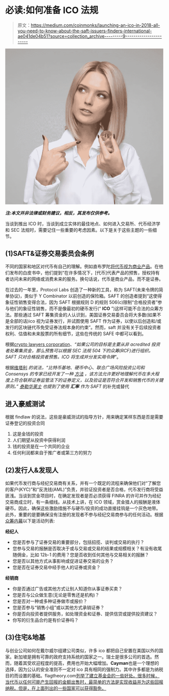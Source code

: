 # 必读:如何准备 ICO 法规

> 原文：<https://medium.com/coinmonks/launching-an-ico-in-2018-all-you-need-to-know-about-the-saft-issuers-finders-international-ae041de04b51?source=collection_archive---------9----------------------->

![](img/f9f22b5ac90b23b5a1fffc6c5d50dd22.png)

***注:本文并非法律或财务建议，相反，其发布仅供参考。***

当谈到推出 ICO 时，当谈到成立实体的最佳地点、如何进入交易所、代币经济学和 SEC 法规时，需要记住一些重要的考虑因素。以下是关于这些主题的一些细节。

## **(1)SAFT&证券交易委员会条例**

不同的国家和地区对代币有自己的理解。例如直布罗陀[将代币视为商业产品](/@w12_io/gibraltar-plans-to-regulate-ico-tokens-as-commercial-products-4961066fd66e)。在他们发布的白皮书中，他们提到“在许多情况下，[代币]代表产品的预售，授权持有者访问未来的网络或消费未来的服务。换句话说，代币是商业产品，而不是证券。

在过去的一年里，Protocol Labs 创造了一种新的工具，称为 SAFT(未来令牌的简单协议)，类似于 Y Combinator 以前创造的保险箱。SAFT 的创造者提到“这使得象征性销售变得合法，因为 SAFT 根据规则 D 的规则 506(c)限制“合格投资者”参与他们的象征性销售，而不是像最初的硬币发行(“ **ICO** ”)这样可能不合法的众筹方法。那些通过 SAFT 筹集资金的人认识到，美国证券交易委员会将大多数(如果不是全部的话)ico 视为证券发行，并试图使用 SAFT 作为证券，以使以后创造和/或发行的区块链代币免受证券法规本身的约束”。然而，saft 并没有关于后续投资者权利、估值和未来股票的所有细节，这些在传统的 SAFE 中都可以看到。

根据[crypto lawyers corporation](/@cryptolawyersco/what-is-saft-simple-agreement-for-future-tokens-7f6cd76242ad)、*“如果公司的目标是主要从非 acredited 投资者处筹集资金，那么预售可以根据 SEC 法规 504 下的众筹(RCF)进行组织。SAFT 只对合格投资者预售。ICO 将生成并分发实用令牌"*。

根据[维塔利](/digital-finance/howey-test-when-a-token-can-be-treated-as-a-security-97bd1ea6ca86) *的说法，“比特币基地、硬币中心、联合广场风险投资公司和 Consensys 的专家已经开发了一种* [*方法*](https://www.coinbase.com/legal/securities-law-framework.pdf) *，该方法允许更好地理解代币在多大程度上符合联邦证券监管法下的证券定义，以及验证是否符合开发和销售代币的关键原则。”* [*泰勒华莱士*](/@taywall) *也提到了使用* ***汇率*** *作为 SAFT* 的补充或替代

## **进入豪威测试**

根据 findlaw 的说法，这些是豪威测试的指导方针，用来确定某样东西是否是需要证券登记的投资合同

1.  这是金钱的投资
2.  人们期望从投资中获得利润
3.  钱的投资是在一个共同的企业
4.  任何利润都来自于推广者或第三方的努力

## **(2)发行人&发现人**

如果代币发行商与经纪交易商有关系，并有一个既定的流程来确保他们对“了解您的客户(KYC)”和“反洗钱(AML)”负责，并验证投资者是否合格，代币发行商将受益匪浅。当谈到赏金项目时，在确定发现者是否必须获得 FINRA 的许可并作为经纪交易商成立时，有一条细线。从技术上讲，在 ICO 领域，赏金猎人的报酬是液体硬币。因此，确保这些激励措施不与硬币/投资的成功直接挂钩是一个灰色地带。此外，重要的是要确保没有注册的发现者不参与经纪交易商参与的任何活动。根据[众筹内幕](https://www.crowdfundinsider.com/2017/11/124666-ico-advisors-broker-dealer-finders%E2%80%A8/)以下是活动列表:

**经纪人**

*   您是否参与了证券交易的重要部分，包括招揽、谈判或交易的执行？
*   您参与交易的报酬是否取决于或与交易或交易的结果或规模相关？有没有收尾随佣金，比如 12b-1 的费用？您是否收到任何其他与交易相关的报酬？
*   您是否以其他方式从事影响或促进证券交易的业务？
*   您是否在证券交易中经手他人的证券或资金？

**经销商**

*   你是否通过广告或其他方式让别人知道你从事证券买卖？
*   您是否与公众做生意(无论是零售还是机构)？
*   您是否对一种或多种证券做市或报价？
*   您是否参与“销售小组”或以其他方式承销证券？
*   你是否向投资者提供服务，如处理资金和证券、提供信贷或提供投资建议？
*   你写的衍生品合约是有价证券吗？

## **(3)住宅&地基**

与创业公司如何在戴尔威尔组建公司类似，许多 ico 都把自己安置在美国以外的国家。新加坡是拥有可靠的政府支持系统的国家之一。瑞士是很多公司的首选。然而，随着其受欢迎程度的提高，费用也开始大幅增加。**Cayman**也是一个理想的选择，因为公认的安全准则不一定对 ico 具有相同的强制力。其中许多都是为纳税目的而设置的基础。flagtheory.com[列举了建立基金会的一些好处。很多时候，当代币以任何可能产生回报的金额出售时，最简单的方法是实现收益并为这些回报纳税。但是，在上面列出的一些国家可以获得豁免。](https://flagtheory.com/foundation-initial-coin-offering-ico/)